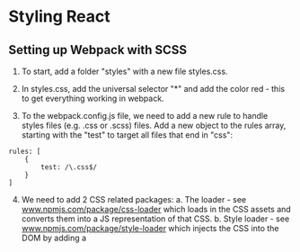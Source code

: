# Styling React

## Setting up Webpack with SCSS

1. To start, add a folder "styles" with a new file styles.css.

2. In styles.css, add  the universal selector "*" and add the color red - this to get everything working in webpack.  

3.  To the webpack.config.js file, we need to add a new rule to handle styles files (e.g. .css or .scss) files.
Add  a new object to the rules array, starting with the "test" to target all files that end in "css":
```
rules: [
    {
        test: /\.css$/
    }
]

```

4. We need to add 2 CSS related packages:
a. The loader - see www.npmjs.com/package/css-loader which loads in the CSS assets and converts them into a JS representation of that CSS.
b. Style loader - see www.npmjs.com/package/style-loader which injects the CSS into the DOM by adding a <style> tag.

5. To install the loaders:
```
> yarn add style-loader@0.18.2 css-loader@0.28.4
```
Instead of using "loader", we will use "use" which allows for an array of loaders:
```
rules: [
    {
        test: /\.css$/,
        use: [
            'style-loader',
            'css-loader'
        ]
    }
]
```

6. Import the styles.css file in app.js which at this point, changes all the font to red:
```
import './styles/styles.css';
```
NOTE: this import is very inefficient and will be changed later.

7. Next will setup SCSS - see sass-lang.com.  From the "Learn SASS" and then "Variables" menu,  there's examples of the different usages of SCSS and SASS, e.g. {} and ";" as opposed to no {} and no ";".  This class will be using SCSS - e.g. {} and ";".

8. The file style.css is changed to style.scss and in the webpack.config.js, change the test for "css" to "scss".
In the styles.scss file, add the variable for "brand-color" - now the simple SCSS has the following code:
```
$brand-color: blue;

* {
    color: $brand-color;
}
```
9. For SCSS, we need another loader and compiler (as we did with babel and babel-core):
```
yarn add sass-loader@6.0.6 node-sass@4.5.3
```
And then in webpack.config.js, add the new loader:
```
{
    test: /\.scss$/,
    use: [
        'style-loader',
        'css-loader',
        'sass-loader'
    ]
}
```
With these changes in place, the font is blue.

## Architecture and Header Styles

1. As with the components, we will break up the styles into different files, starting with "base".
NOTE: "partial" SCSS files begin with "_".  When the partial is imported, you leave off the extension and the underscore, e.g. to import _base.scss in the "base" folder:
```
@import 'base/base'
```

2.  Inside _base.scss, we set up a number of "base" type styles, including fonts.

3. In this course we will use "rem" instead of "px" since "rem" has better accessibility.  To convert rem's into base 10, we set a global font-size to 62.5%.   For example, if 1 rem = 16px, 16*.625 = 10 - so we end up using a base 10 system.  Likewise, 2.2 rem's converts to 22 px.  Setting the body font-size to 1.6 rem = 16px.

4. Add a "components" folder to the "styles" folder where all the SCSS files per component will reside, starting with the header file (partial file) - it will need to be imported as with the base partial.

5. Add the header style to the header component div tag - recall that we need to use "className" in JSX.

6. Instead of using nested selectors like this:
```
.header {
    h1 {

    }
}
```
We will use separate selectors using BEM - block element modifier - notation, e.g. .header__title (note the double underscore) - here we're modifying an element of the header bloc (see getbem.com for more information):
e.g.
```
.header {

}
.header__title {

}
```
## CSS Reset

1. All browsers have a different set of default values.  If we don't reset them, they will behave differently.  To fix that, we will use a plugin, in this case, Normalize.css (see https://necolas.github.io/normalize.css/):
```
> yarn add normalize.css@7.0.0
```

2. Use use the normalize.css module, we need to make a couple of changes:
a. Import the file from the node_modules folder in app.js - note that it's imported BEFORE the styles file.
```
import React from 'react';
import ReactDOM from 'react-dom';

import 'normalize.css/normalize.css';
import './styles/styles.scss';

```
b. We need to fix our webpack.config.js since we're currently only allowing for .scss files.  If we change the "test" to "/\.s?css$/" the first "s" is optional, allowing for both .scss and .css files.

## Theming with Variables

1. Here we're going to break out common values that are used all over the application - for example hex color codes and common spacing values (e.g. 1.6rem).  The variables will be located in a new file /base/_settings.scss.

2. Import the new file _settings.scss as the first import in styles.scss.  

3. First variables added were for the hex-colors, $off-white and $off-black.
Challenge is to add a new variable, m-size (for medium size) as we had done for the $off-black and $off-white colors.

4. Create a _container.scss to center all the content on the screen - this was put in the "components" folders - seems like this should have gone in the base folder....

5. In the Header component, we only want to center the text and not the blue bar behind it - we have to add another div tag that will use the "container" class.  Repeat this same thing in the IndecisionApp component to center everything except the OptionModal component.

6. Challenge is to create a new variable "dark-blue" that will change the body background color - here we just needed to add a background-color to the body element defined in _base.scss....

## Big Buttons and Options List

1. Styling the big button - add a new file under components - _buttons.scss with a class big-button.  
The purple color is added to _styles.scss.   In the big-buttom class, we use the SCSS function "darken" to add a darker border to the bottom of the buttom to add a 3-D effect.  For documentation, search for "sass reference functions".  See the list of HSL functions (Hue Saturation Lightness).

2. To make the button look disabled, we use the built in "disabled" class and change the opacity:
```
.big-button:disabled {
    opacity: .5;
}
```

3. To add the pointer to enabled buttons and the default cursor to disabled buttons, the following was added to the _base.scss:
```
button {
    cursor: pointer;
}

button:disabled {
    cursor: default;
}
```

4. Using the BEM naming convention, we added a modifier to the .button class - in this case, the modifier name is attached to the block (in this case "button", which is a poorly named class) by 2 dashes, e.g. .button--link.   To use the latter modifier class, see this usage in the Options component:
```
<button
    className="button button--link"
    onClick={props.handleDeleteOptions}
>
    Remove All
</button>

```
## Styling the Options List

1. To handle styling the Options list, add a new file _widget.scss in the components folder and import as required.

2
